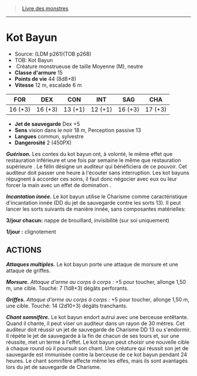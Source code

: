 ﻿> [Livre des monstres](tome_of_beasts_old.md)

---

# Kot Bayun

- Source: (LDM p261)(TOB p268)
- TOB: Kot Bayun
-  Créature monstrueuse de taille Moyenne (M), neutre
- **Classe d'armure** 15
- **Points de vie** 44 (8d8+8)
- **Vitesse** 12 m, escalade 6 m

|FOR|DEX|CON|INT|SAG|CHA|
|---|---|---|---|---|---|
|16 (+3)|16 (+3)|13 (+1)|12 (+1)|16 (+3)|17 (+3)|

- **Jet de sauvegarde** Dex +5
- **Sens** vision dans le noir 18 m, Perception passive 13
- **Langues** commun, sylvestre
- **Dangerosité** 2 (450PX)

**_Guérison._** Les contes du kot bayun ont, à volonté, le même effet que restauration inférieure et une fois par semaine le même que restauration supérieure . Le félin désigne un auditeur qui bénéficiera de ce pouvoir. Cet auditeur doit passer une heure à l'écouter sans interruption. Les kot bayuns répugnent à accorder ces soins, il faut donc négocier avec eux ou leur forcer la main avec un effet de domination .

**_Incantation innée._** Le kot bayun utilise le Charisme comme caractéristique d'incantation innée (DD du jet de sauvegarde contre les sorts 13). Il peut lancer les sorts suivants de manière innée, sans composantes matérielles:

**3/jour chacun:** nappe de brouillard, invisibilité (sur soi uniquement)

**1/jour :** clignotement

## ACTIONS

**_Attaques multiples._** Le kot bayun porte une attaque de morsure et une attaque de griffes.

**_Morsure._** _Attaque d'arme au corps à corps :_ +5 pour toucher, allonge 1,50 m, une cible. Touché: 7 (1d8+3) dégâts perforants.

**_Griffes._** _Attaque d'arme au corps à corps :_ +5 pour toucher, allonge 1,50 m, une cible. Touché: 14 (2d10+3) dégâts tranchants.

**_Chant somnifère._** Le kot bayun endort autrui avec une berceuse entêtante. Quand il chante, il peut viser un auditeur dans un rayon de 30 mètres. Cet auditeur doit réussir un jet de sauvegarde de Charisme DD 13 ou s'endormir. Il répète le jet de sauvegarde à la fin de chacun de ses tours et, sur une réussite, met un terme à l'effet. Le kot bayun peut choisir une nouvelle cible à chaque round où il poursuit son chant. Une créature qui réussit son jet de sauvegarde est immunisée contre la berceuse de ce kot bayun pendant 24 heures. Le chant somnifère affecte même les elfes, mais ils sont avantagés lors du jet de sauvegarde de Charisme.

